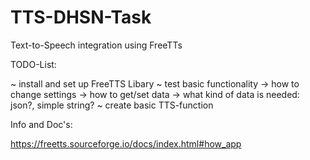 # TTS-DHSN-Task
Text-to-Speech integration using FreeTTs 


TODO-List:

~ install and set up FreeTTS Libary
~ test basic functionality
    -> how to change settings
    -> how to get/set data
    -> what kind of data is needed: json?, simple string?
~ create basic TTS-function


Info and Doc's:

https://freetts.sourceforge.io/docs/index.html#how_app